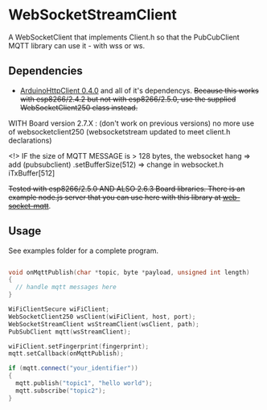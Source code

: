 # WebSocketStreamClient

A WebSocketClient that implements Client.h so that the PubCubClient MQTT library can use it - with wss or ws.

## Dependencies

* [ArduinoHttpClient 0.4.0](https://github.com/arduino-libraries/ArduinoHttpClient) and all of it's dependencys. 
<s>Because this works with esp8266/2.4.2 but not with esp8266/2.5.0, use the supplied WebSocketClient250 class instead.</s>

WITH Board version 2.7.X : (don't work on previous versions)
no more use of websocketclient250 
(websocketstream updated to meet client.h declarations)

<!> IF the size of MQTT MESSAGE is > 128 bytes, the websocket hang
=> add (pubsubclient)   .setBufferSize(512)
=> change in websocket.h iTxBuffer[512]

<s>Tested with esp8266/2.5.0 AND ALSO 2.6.3 Board libraries. There is an example node.js server that you can use here with this library at [web-socket-mqtt](https://github.com/areve/web-socket-mqtt)</s>.


## Usage

See examples folder for a complete program.

```cpp

void onMqttPublish(char *topic, byte *payload, unsigned int length)
{
  // handle mqtt messages here
}

WiFiClientSecure wiFiClient;
WebSocketClient250 wsClient(wiFiClient, host, port);
WebSocketStreamClient wsStreamClient(wsClient, path);
PubSubClient mqtt(wsStreamClient);

wiFiClient.setFingerprint(fingerprint);
mqtt.setCallback(onMqttPublish);

if (mqtt.connect("your_identifier"))
{
  mqtt.publish("topic1", "hello world");
  mqtt.subscribe("topic2");
}

```
